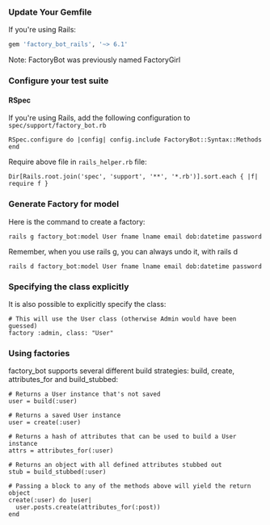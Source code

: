 ### Update Your Gemfile

If you're using Rails:

```ruby
gem 'factory_bot_rails', '~> 6.1'
```
Note: FactoryBot was previously named FactoryGirl

### Configure your test suite

#### RSpec

If you're using Rails, add the following configuration to
`spec/support/factory_bot.rb` 

``
RSpec.configure do |config|
  config.include FactoryBot::Syntax::Methods
end
``

Require above file in `rails_helper.rb` file:

`Dir[Rails.root.join('spec', 'support', '**', '*.rb')].sort.each { |f| require f }`

### Generate Factory for model

Here is the command to create a factory:

`rails g factory_bot:model User fname lname email dob:datetime password`

Remember, when you use rails g, you can always undo it, with rails d

`rails d factory_bot:model User fname lname email dob:datetime password`

### Specifying the class explicitly

It is also possible to explicitly specify the class:

````
# This will use the User class (otherwise Admin would have been guessed)
factory :admin, class: "User"
````

### Using factories

factory_bot supports several different build strategies: build, create, attributes_for and build_stubbed:

```
# Returns a User instance that's not saved
user = build(:user)

# Returns a saved User instance
user = create(:user)

# Returns a hash of attributes that can be used to build a User instance
attrs = attributes_for(:user)

# Returns an object with all defined attributes stubbed out
stub = build_stubbed(:user)

# Passing a block to any of the methods above will yield the return object
create(:user) do |user|
  user.posts.create(attributes_for(:post))
end
```
